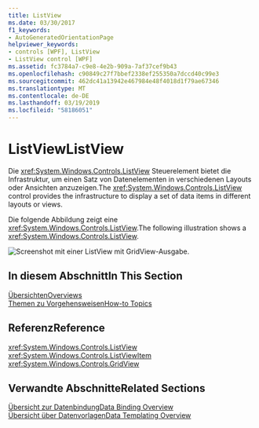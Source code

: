 ```yaml
---
title: ListView
ms.date: 03/30/2017
f1_keywords:
- AutoGeneratedOrientationPage
helpviewer_keywords:
- controls [WPF], ListView
- ListView control [WPF]
ms.assetid: fc3784a7-c9e8-4e2b-909a-7af37cef9b43
ms.openlocfilehash: c90849c27f7bbef2338ef255350a7dccd40c99e3
ms.sourcegitcommit: 462dc41a13942e467984e48f4018d1f79ae67346
ms.translationtype: MT
ms.contentlocale: de-DE
ms.lasthandoff: 03/19/2019
ms.locfileid: "58186051"
---
```

# <a name="listview"></a><span data-ttu-id="10d11-102">ListView</span><span class="sxs-lookup"><span data-stu-id="10d11-102">ListView</span></span>
<span data-ttu-id="10d11-103">Die <xref:System.Windows.Controls.ListView> Steuerelement bietet die Infrastruktur, um einen Satz von Datenelementen in verschiedenen Layouts oder Ansichten anzuzeigen.</span><span class="sxs-lookup"><span data-stu-id="10d11-103">The <xref:System.Windows.Controls.ListView> control provides the infrastructure to display a set of data items in different layouts or views.</span></span>  
  
 <span data-ttu-id="10d11-104">Die folgende Abbildung zeigt eine <xref:System.Windows.Controls.ListView>.</span><span class="sxs-lookup"><span data-stu-id="10d11-104">The following illustration shows a <xref:System.Windows.Controls.ListView>.</span></span>  
  
 ![Screenshot mit einer ListView mit GridView-Ausgabe.](./media/gridview-overview/listview-gridview-output.jpg)  
  
## <a name="in-this-section"></a><span data-ttu-id="10d11-106">In diesem Abschnitt</span><span class="sxs-lookup"><span data-stu-id="10d11-106">In This Section</span></span>  
 [<span data-ttu-id="10d11-107">Übersichten</span><span class="sxs-lookup"><span data-stu-id="10d11-107">Overviews</span></span>](listview-overviews.md)  
 [<span data-ttu-id="10d11-108">Themen zu Vorgehensweisen</span><span class="sxs-lookup"><span data-stu-id="10d11-108">How-to Topics</span></span>](listview-how-to-topics.md)  
  
## <a name="reference"></a><span data-ttu-id="10d11-109">Referenz</span><span class="sxs-lookup"><span data-stu-id="10d11-109">Reference</span></span>  
 <xref:System.Windows.Controls.ListView>  
  <xref:System.Windows.Controls.ListViewItem>  
  <xref:System.Windows.Controls.GridView>  
  
## <a name="related-sections"></a><span data-ttu-id="10d11-110">Verwandte Abschnitte</span><span class="sxs-lookup"><span data-stu-id="10d11-110">Related Sections</span></span>  
 [<span data-ttu-id="10d11-111">Übersicht zur Datenbindung</span><span class="sxs-lookup"><span data-stu-id="10d11-111">Data Binding Overview</span></span>](../data/data-binding-overview.md)  
  [<span data-ttu-id="10d11-112">Übersicht über Datenvorlagen</span><span class="sxs-lookup"><span data-stu-id="10d11-112">Data Templating Overview</span></span>](../data/data-templating-overview.md)
